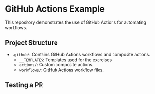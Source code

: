 # GitHub Actions Example

This repository demonstrates the use of GitHub Actions for automating workflows.

## Project Structure

- `.github/`: Contains GitHub Actions workflows and composite actions.
    - `__TEMPLATES`: Templates used for the exercises
    - `actions/`: Custom composite actions.
    - `workflows/`: GitHub Actions workflow files.

## Testing a PR